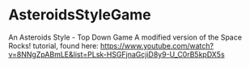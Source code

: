 # AsteroidsStyleGame
An Asteroids Style - Top Down Game
A modified version of the Space Rocks! tutorial, found here:
https://www.youtube.com/watch?v=8NNgZpABmLE&list=PLsk-HSGFjnaGcjiD8y9-U_C0rB5kpDX5s

